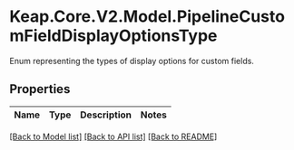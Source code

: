 # Keap.Core.V2.Model.PipelineCustomFieldDisplayOptionsType
Enum representing the types of display options for custom fields.

## Properties

Name | Type | Description | Notes
------------ | ------------- | ------------- | -------------

[[Back to Model list]](../README.md#documentation-for-models) [[Back to API list]](../README.md#documentation-for-api-endpoints) [[Back to README]](../README.md)


